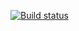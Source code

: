 [![Build status](https://ci.appveyor.com/api/projects/status/ydx4rew4mhya1sjo?svg=true)](https://ci.appveyor.com/project/sema301183/pageobject-5rr7i)
